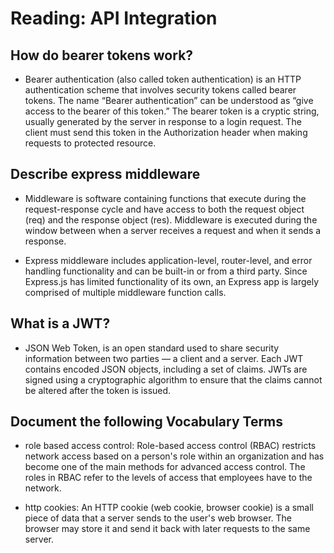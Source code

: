 # Reading: API Integration

## How do bearer tokens work?

* Bearer authentication (also called token authentication) is an HTTP authentication scheme that involves security tokens called bearer tokens. The name “Bearer authentication” can be understood as “give access to the bearer of this token.” The bearer token is a cryptic string, usually generated by the server in response to a login request. The client must send this token in the Authorization header when making requests to protected resource.

## Describe express middleware

* Middleware is software containing functions that execute during the request-response cycle and have access to both the request object (req) and the response object (res). Middleware is executed during the window between when a server receives a request and when it sends a response.

* Express middleware includes application-level, router-level, and error handling functionality and can be built-in or from a third party. Since Express.js has limited functionality of its own, an Express app is largely comprised of multiple middleware function calls.

## What is a JWT?

* JSON Web Token, is an open standard used to share security information between two parties — a client and a server. Each JWT contains encoded JSON objects, including a set of claims. JWTs are signed using a cryptographic algorithm to ensure that the claims cannot be altered after the token is issued.

## Document the following Vocabulary Terms

* role based access control: Role-based access control (RBAC) restricts network access based on a person's role within an organization and has become one of the main methods for advanced access control. The roles in RBAC refer to the levels of access that employees have to the network.

* http cookies: An HTTP cookie (web cookie, browser cookie) is a small piece of data that a server sends to the user's web browser. The browser may store it and send it back with later requests to the same server.
